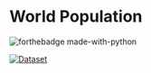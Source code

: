 # World Population
![forthebadge made-with-python](http://ForTheBadge.com/images/badges/made-with-python.svg)

[![Dataset](https://github.com/rsrishav/world_popuation/actions/workflows/main.yml/badge.svg?branch=main)](https://github.com/rsrishav/world_population/actions/workflows/main.yml)
